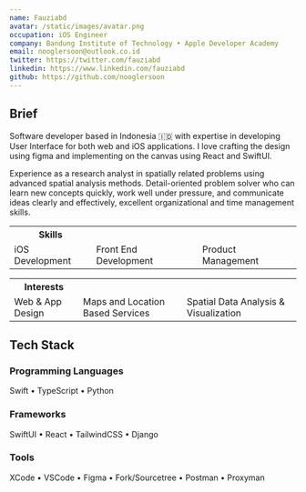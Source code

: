 ```yaml
---
name: Fauziabd
avatar: /static/images/avatar.png
occupation: iOS Engineer
company: Bandung Institute of Technology • Apple Developer Academy
email: nooglersoon@outlook.co.id
twitter: https://twitter.com/fauziabd
linkedin: https://www.linkedin.com/fauziabd
github: https://github.com/nooglersoon
---
```


## Brief

Software developer based in Indonesia 🇮🇩 with expertise in developing User Interface for both web and iOS applications. I love crafting the design using figma and implementing on the canvas using React and SwiftUI.

Experience as a research analyst in spatially related problems using advanced spatial analysis methods. Detail-oriented problem solver who can learn new concepts quickly, work well under pressure, and communicate ideas clearly and effectively, excellent organizational and time management skills.

<table>
<tr>
<th> Skills </th>
</tr>
<tr>
<td>
iOS Development
</td>
<td>
Front End Development
</td>
<td>
Product Management
</td>
</tr>
</table>

<table>
<tr>
<th> Interests </th>
</tr>
<tr>
<td>
Web & App Design
</td>
<td>
Maps and Location Based Services  
</td>
<td>
Spatial Data Analysis & Visualization
</td>
</tr>
</table>

## Tech Stack

### Programming Languages

Swift • TypeScript • Python

### Frameworks

SwiftUI • React • TailwindCSS • Django

### Tools

XCode • VSCode • Figma • Fork/Sourcetree • Postman • Proxyman

